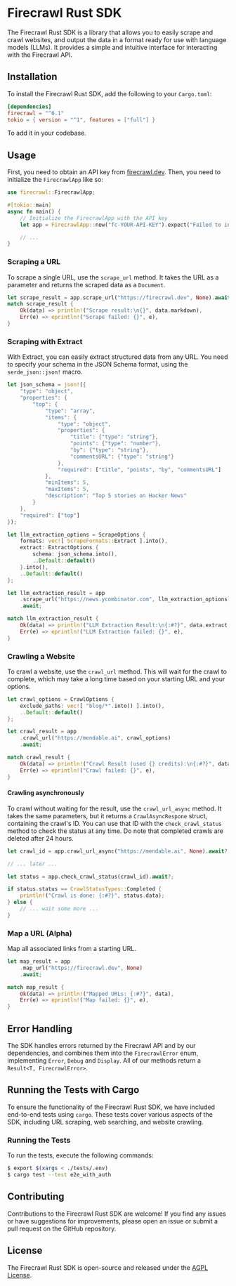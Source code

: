# Firecrawl Rust SDK
The Firecrawl Rust SDK is a library that allows you to easily scrape and crawl websites, and output the data in a format ready for use with language models (LLMs). It provides a simple and intuitive interface for interacting with the Firecrawl API.

## Installation

To install the Firecrawl Rust SDK, add the following to your `Cargo.toml`:

```toml
[dependencies]
firecrawl = "^0.1"
tokio = { version = "^1", features = ["full"] }
```

To add it in your codebase.

## Usage

First, you need to obtain an API key from [firecrawl.dev](https://firecrawl.dev). Then, you need to initialize the `FirecrawlApp` like so:

```rust
use firecrawl::FirecrawlApp;

#[tokio::main]
async fn main() {
    // Initialize the FirecrawlApp with the API key
    let app = FirecrawlApp::new("fc-YOUR-API-KEY").expect("Failed to initialize FirecrawlApp");

    // ...
}
```

### Scraping a URL

To scrape a single URL, use the `scrape_url` method. It takes the URL as a parameter and returns the scraped data as a `Document`.

```rust
let scrape_result = app.scrape_url("https://firecrawl.dev", None).await;
match scrape_result {
    Ok(data) => println!("Scrape result:\n{}", data.markdown),
    Err(e) => eprintln!("Scrape failed: {}", e),
}
```

### Scraping with Extract

With Extract, you can easily extract structured data from any URL. You need to specify your schema in the JSON Schema format, using the `serde_json::json!` macro.

```rust
let json_schema = json!({
    "type": "object",
    "properties": {
        "top": {
            "type": "array",
            "items": {
                "type": "object",
                "properties": {
                    "title": {"type": "string"},
                    "points": {"type": "number"},
                    "by": {"type": "string"},
                    "commentsURL": {"type": "string"}
                },
                "required": ["title", "points", "by", "commentsURL"]
            },
            "minItems": 5,
            "maxItems": 5,
            "description": "Top 5 stories on Hacker News"
        }
    },
    "required": ["top"]
});

let llm_extraction_options = ScrapeOptions {
    formats: vec![ ScrapeFormats::Extract ].into(),
    extract: ExtractOptions {
        schema: json_schema.into(),
        ..Default::default()
    }.into(),
    ..Default::default()
};

let llm_extraction_result = app
    .scrape_url("https://news.ycombinator.com", llm_extraction_options)
    .await;

match llm_extraction_result {
    Ok(data) => println!("LLM Extraction Result:\n{:#?}", data.extract.unwrap()),
    Err(e) => eprintln!("LLM Extraction failed: {}", e),
}
```

### Crawling a Website

To crawl a website, use the `crawl_url` method. This will wait for the crawl to complete, which may take a long time based on your starting URL and your options.

```rust
let crawl_options = CrawlOptions {
    exclude_paths: vec![ "blog/*".into() ].into(),
    ..Default::default()
};

let crawl_result = app
    .crawl_url("https://mendable.ai", crawl_options)
    .await;

match crawl_result {
    Ok(data) => println!("Crawl Result (used {} credits):\n{:#?}", data.credits_used, data.data),
    Err(e) => eprintln!("Crawl failed: {}", e),
}
```

#### Crawling asynchronously

To crawl without waiting for the result, use the `crawl_url_async` method. It takes the same parameters, but it returns a `CrawlAsyncRespone` struct, containing the crawl's ID. You can use that ID with the `check_crawl_status` method to check the status at any time. Do note that completed crawls are deleted after 24 hours.

```rust
let crawl_id = app.crawl_url_async("https://mendable.ai", None).await?.id;

// ... later ...

let status = app.check_crawl_status(crawl_id).await?;

if status.status == CrawlStatusTypes::Completed {
    println!("Crawl is done: {:#?}", status.data);
} else {
    // ... wait some more ...
}
```

### Map a URL (Alpha)

Map all associated links from a starting URL.

```rust
let map_result = app
    .map_url("https://firecrawl.dev", None)
    .await;

match map_result {
    Ok(data) => println!("Mapped URLs: {:#?}", data),
    Err(e) => eprintln!("Map failed: {}", e),
}
```

## Error Handling

The SDK handles errors returned by the Firecrawl API and by our dependencies, and combines them into the `FirecrawlError` enum, implementing `Error`, `Debug` and `Display`. All of our methods return a `Result<T, FirecrawlError>`.

## Running the Tests with Cargo

To ensure the functionality of the Firecrawl Rust SDK, we have included end-to-end tests using `cargo`. These tests cover various aspects of the SDK, including URL scraping, web searching, and website crawling.

### Running the Tests

To run the tests, execute the following commands:
```bash
$ export $(xargs < ./tests/.env)
$ cargo test --test e2e_with_auth
```

## Contributing

Contributions to the Firecrawl Rust SDK are welcome! If you find any issues or have suggestions for improvements, please open an issue or submit a pull request on the GitHub repository.

## License

The Firecrawl Rust SDK is open-source and released under the [AGPL License](https://www.gnu.org/licenses/agpl-3.0.en.html).
